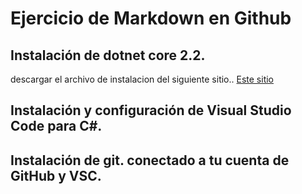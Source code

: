 # Ejercicio de Markdown en Github

## Instalación de dotnet core 2.2.
descargar el archivo de instalacion del siguiente sitio..
[Este sitio](https://dotnet.microsoft.com/download/dotnet-core/2.2)


## Instalación y configuración de Visual Studio Code para C#.


## Instalación de git. conectado a tu cuenta de GitHub y VSC.